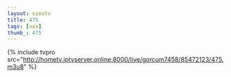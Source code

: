 ```yaml
--- 
layout: sieutv
title: 475
tags: [xxx]
thumb_: 475
---
```

{% include tvpro src="http://hometv.iptvserver.online:8000/live/gorcum7458/85472123/475.m3u8" %} 
